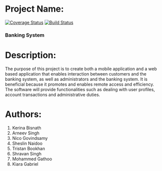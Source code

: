# Project Name: 
[![Coverage Status](https://coveralls.io/repos/github/SDP-Wits/Banking-System/badge.svg?branch=dev)](https://coveralls.io/github/SDP-Wits/Banking-System?branch=dev)
[![Build Status](https://travis-ci.com/SDP-Wits/Banking-System.svg?branch=dev)](https://travis-ci.com/SDP-Wits/Banking-System)

### Banking System

# Description: 
The purpose of this project is to create both a mobile application and a web based application that enables interaction between customers and the banking system, as well as administrators and the banking system. It is beneficial because it promotes and enables remote access and efficiency. The software will provide functionalities such as dealing with user profiles, account transactions and administrative duties.

# Authors:
1. Kerina Bisnath
1. Arneev Singh
1. Nico Govindsamy
1. Sheslin Naidoo
1. Tristan Bookhan
1. Shravan Singh
1. Mohammed Gathoo
1. Kiara Gabriel
